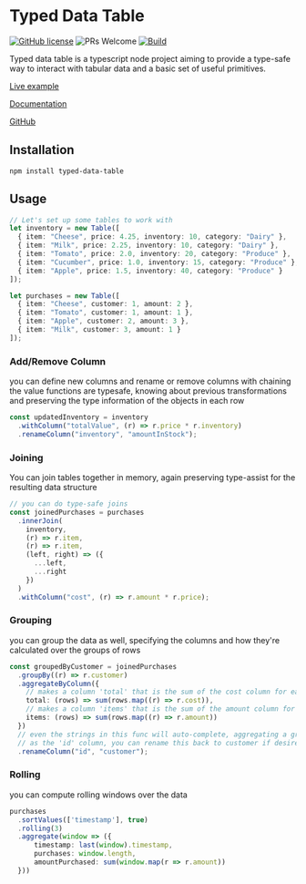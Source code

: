 # Typed Data Table
[![GitHub license](https://img.shields.io/badge/license-MIT-blue.svg)](https://github.com/veson-nautical/typed-data-table/blob/main/LICENSE) ![PRs Welcome](https://img.shields.io/badge/PRs-welcome-brightgreen.svg) [![Build](https://github.com/mshafir/typed-data-table/actions/workflows/build.yml/badge.svg)](https://github.com/veson-nautical/typed-data-table/actions/workflows/build.yml)


Typed data table is a typescript node project aiming to provide a type-safe way to interact with tabular data and a basic set of useful primitives.

[Live example](https://codesandbox.io/s/typed-data-table-examples-6wg1i?file=/src/index.ts)

[Documentation](https://veson-nautical.github.io/typed-data-table/)

[GitHub](https://github.com/veson-nautical/typed-data-table)

## Installation

`npm install typed-data-table`

## Usage

```ts
// Let's set up some tables to work with
let inventory = new Table([
  { item: "Cheese", price: 4.25, inventory: 10, category: "Dairy" },
  { item: "Milk", price: 2.25, inventory: 10, category: "Dairy" },
  { item: "Tomato", price: 2.0, inventory: 20, category: "Produce" },
  { item: "Cucumber", price: 1.0, inventory: 15, category: "Produce" },
  { item: "Apple", price: 1.5, inventory: 40, category: "Produce" }
]);

let purchases = new Table([
  { item: "Cheese", customer: 1, amount: 2 },
  { item: "Tomato", customer: 1, amount: 1 },
  { item: "Apple", customer: 2, amount: 3 },
  { item: "Milk", customer: 3, amount: 1 }
]);
```

### Add/Remove Column
you can define new columns and rename or remove columns with chaining
the value functions are typesafe, knowing about previous transformations
and preserving the type information of the objects in each row
```ts
const updatedInventory = inventory
  .withColumn("totalValue", (r) => r.price * r.inventory)
  .renameColumn("inventory", "amountInStock");
```

### Joining
You can join tables together in memory, again preserving type-assist for the resulting data structure
```ts
// you can do type-safe joins
const joinedPurchases = purchases
  .innerJoin(
    inventory,
    (r) => r.item,
    (r) => r.item,
    (left, right) => ({
      ...left,
      ...right
    })
  )
  .withColumn("cost", (r) => r.amount * r.price);
```

### Grouping
you can group the data as well, specifying the columns and how they're calculated over the groups of rows

```ts
const groupedByCustomer = joinedPurchases
  .groupBy((r) => r.customer)
  .aggregateByColumn({
    // makes a column 'total' that is the sum of the cost column for each group  
    total: (rows) => sum(rows.map((r) => r.cost)),
    // makes a column 'items' that is the sum of the amount column for each group
    items: (rows) => sum(rows.map((r) => r.amount))
  })
  // even the strings in this func will auto-complete, aggregating a group returns a table with the group key
  // as the 'id' column, you can rename this back to customer if desired.
  .renameColumn("id", "customer");
```

### Rolling
you can compute rolling windows over the data

```ts
purchases
  .sortValues(['timestamp'], true)
  .rolling(3)
  .aggregate(window => ({
      timestamp: last(window).timestamp,
      purchases: window.length,
      amountPurchased: sum(window.map(r => r.amount))
  }))
```
